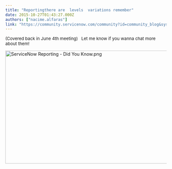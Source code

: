 ```yaml
---
title: "Reportingthere are  levels  variations remember"
date: 2015-10-27T01:43:27.000Z
authors: ["nacime.alfaras"]
link: "https://community.servicenow.com/community?id=community_blog&sys_id=16fc26a5dbd0dbc01dcaf3231f9619d1"
---
```

<p><span style="font-size: 10pt;">(Covered back in June 4th meeting)   Let me know if you wanna chat more about them!</span></p><p></p><p><img   alt="ServiceNow Reporting - Did You Know.png" class="image-1 jive-image" height="354" src="2b862f75db5493049c9ffb651f961908.iix" style="width: 641px; height: 354.02923076923076px;" width="641"/></p>